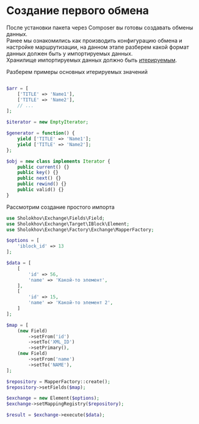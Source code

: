 # Создание первого обмена

После установки пакета через Composer вы готовы создавать обмены данных.  
Ранее мы ознакомились как производить конфигурацию обмена и настройке маршрутизации, на данном этапе разберем какой формат данных должен быть у импортируемых данных.  
Хранилище импортируемых данных должно быть [итерируемым](https://www.php.net/manual/ru/language.types.iterable.php).

Разберем примеры основных итерируемых значений

```php

$arr = [
    ['TITLE' => 'Name1'],
    ['TITLE' => 'Name2'],
    // ...
];

$iterator = new EmptyIterator;

$generator = function() {
    yield ['TITLE' => 'Name1'];
    yield ['TITLE' => 'Name2'];
};

$obj = new class implements Iterator {
    public current() {}
    public key() {}
    public next() {}
    public rewind() {}
    public valid() {}
}
```

Рассмотрим создание простого импорта
```php
use Sholokhov\Exchange\Fields\Field;
use Sholokhov\Exchange\Target\IBlock\Element;
use Sholokhov\Exchange\Factory\Exchange\MapperFactory;

$options = [
    'iblock_id' => 13
];

$data = [
    [
        'id' => 56,
        'name' => 'Какой-то элемент',
    ],
    [
        'id' => 15,
        'name' => 'Какой-то элемент 2',
    ]
];

$map = [
    (new Field)
        ->setFrom('id')
        ->setTo('XML_ID')
        ->setPrimary(),
    (new Field)
        ->setFrom('name')
        ->setTo('NAME'),
];

$repository = MapperFactory::create();
$repository->setFields($map);

$exchange = new Element($options);
$exchange->setMappingRegistry($repository);

$result = $exchange->execute($data);
```